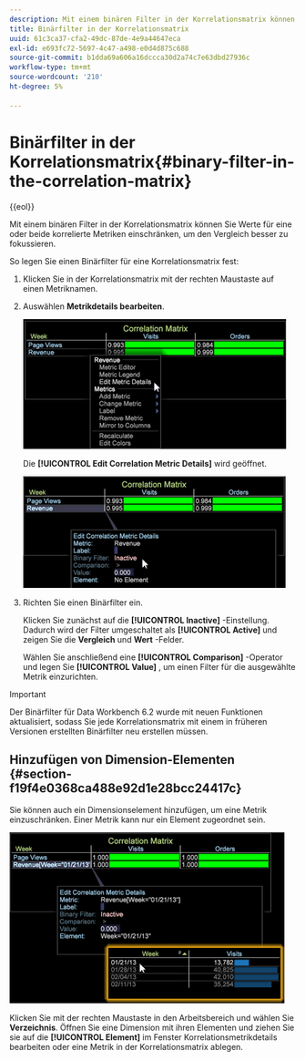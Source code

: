 ```yaml
---
description: Mit einem binären Filter in der Korrelationsmatrix können Sie Werte für eine oder beide korrelierte Metriken einschränken, um den Vergleich besser zu fokussieren.
title: Binärfilter in der Korrelationsmatrix
uuid: 61c3ca37-cfa2-49dc-87de-4e9a44647eca
exl-id: e693fc72-5697-4c47-a498-e0d4d875c688
source-git-commit: b1dda69a606a16dccca30d2a74c7e63dbd27936c
workflow-type: tm+mt
source-wordcount: '210'
ht-degree: 5%

---
```


# Binärfilter in der Korrelationsmatrix{#binary-filter-in-the-correlation-matrix}

{{eol}}

Mit einem binären Filter in der Korrelationsmatrix können Sie Werte für eine oder beide korrelierte Metriken einschränken, um den Vergleich besser zu fokussieren.

So legen Sie einen Binärfilter für eine Korrelationsmatrix fest:

1. Klicken Sie in der Korrelationsmatrix mit der rechten Maustaste auf einen Metriknamen.
1. Auswählen **Metrikdetails bearbeiten**.

   ![](assets/correlation_matrix_binary_filter.png)

   Die **[!UICONTROL Edit Correlation Metric Details]** wird geöffnet.

   ![](assets/correlation_matrix_metric_details.png)

1. Richten Sie einen Binärfilter ein.

   Klicken Sie zunächst auf die **[!UICONTROL Inactive]** -Einstellung. Dadurch wird der Filter umgeschaltet als **[!UICONTROL Active]** und zeigen Sie die **Vergleich** und **Wert** -Felder.

   Wählen Sie anschließend eine **[!UICONTROL Comparison]** -Operator und legen Sie **[!UICONTROL Value]** , um einen Filter für die ausgewählte Metrik einzurichten.

>[!IMPORTANT]
>
>Der Binärfilter für Data Workbench 6.2 wurde mit neuen Funktionen aktualisiert, sodass Sie jede Korrelationsmatrix mit einem in früheren Versionen erstellten Binärfilter neu erstellen müssen.

## Hinzufügen von Dimension-Elementen {#section-f19f4e0368ca488e92d1e28bcc24417c}

Sie können auch ein Dimensionselement hinzufügen, um eine Metrik einzuschränken. Einer Metrik kann nur ein Element zugeordnet sein.

![](assets/correlation_matrix_element.png)

Klicken Sie mit der rechten Maustaste in den Arbeitsbereich und wählen Sie **Verzeichnis**. Öffnen Sie eine Dimension mit ihren Elementen und ziehen Sie sie auf die **[!UICONTROL Element]** im Fenster Korrelationsmetrikdetails bearbeiten oder eine Metrik in der Korrelationsmatrix ablegen.
